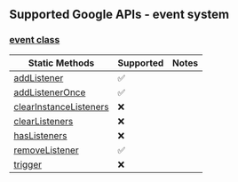## Supported Google APIs - event system

### [event class](https://developers-dot-devsite-v2-prod.appspot.com/maps/documentation/javascript/reference/event#event)

| <a href="https://developers-dot-devsite-v2-prod.appspot.com/maps/documentation/javascript/reference/event#event-Static-Methods" style="text-decoration:none;">Static Methods</a> | Supported          | Notes |
| -------------------------------------------------------------------------------------------------------------------------------------------------------------------------------- | ------------------ | ----- |
| [addListener](https://developers-dot-devsite-v2-prod.appspot.com/maps/documentation/javascript/reference/event#event.addListener)                                                | :white_check_mark: |       |
| [addListenerOnce](https://developers-dot-devsite-v2-prod.appspot.com/maps/documentation/javascript/reference/event#event.addListenerOnce)                                        | :white_check_mark: |       |
| [clearInstanceListeners](https://developers-dot-devsite-v2-prod.appspot.com/maps/documentation/javascript/reference/event#event.clearInstanceListeners)                          | :x:                |       |
| [clearListeners](https://developers-dot-devsite-v2-prod.appspot.com/maps/documentation/javascript/reference/event#event.clearListeners)                                          | :x:                |       |
| [hasListeners](https://developers-dot-devsite-v2-prod.appspot.com/maps/documentation/javascript/reference/event#event.hasListeners)                                              | :x:                |       |
| [removeListener](https://developers-dot-devsite-v2-prod.appspot.com/maps/documentation/javascript/reference/event#event.removeListener)                                          | :white_check_mark: |       |
| [trigger](https://developers-dot-devsite-v2-prod.appspot.com/maps/documentation/javascript/reference/event#event.trigger)                                                        | :x:                |       |
